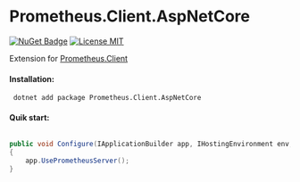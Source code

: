 # Prometheus.Client.AspNetCore

[![NuGet Badge](https://buildstats.info/nuget/Prometheus.Client.AspNetCore)](https://www.nuget.org/packages/Prometheus.Client.AspNetCore/)
[![License MIT](https://img.shields.io/badge/license-MIT-green.svg)](https://opensource.org/licenses/MIT)  


Extension for [Prometheus.Client](https://github.com/PrometheusClientNet/Prometheus.Client)


#### Installation:

     dotnet add package Prometheus.Client.AspNetCore

#### Quik start:

```csharp

public void Configure(IApplicationBuilder app, IHostingEnvironment env, ILoggerFactory loggerFactory, IApplicationLifetime appLifetime)
{
    app.UsePrometheusServer();
}

```
